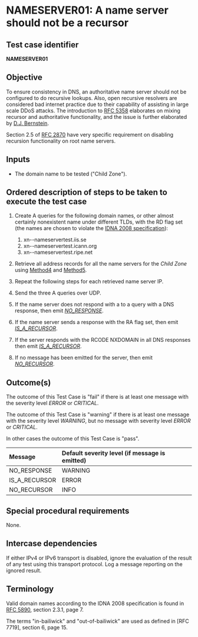 # NAMESERVER01: A name server should not be a recursor

## Test case identifier
**NAMESERVER01**

## Objective

To ensure consistency in DNS, an authoritative name server should not be
configured to do recursive lookups. Also, open recursive resolvers are
considered bad internet practice due to their capability of assisting in
large scale DDoS attacks. The introduction to [RFC 5358]
elaborates on mixing recursor and
authoritative functionality, and the issue is further elaborated by
[D.J. Bernstein].

Section 2.5 of [RFC 2870] have very
specific requirement on disabling recursion functionality on root name
servers.

## Inputs

* The domain name to be tested ("Child Zone").

## Ordered description of steps to be taken to execute the test case

1. Create A queries for the following domain names, or other almost 
   certainly nonexistent name under different TLDs, with the RD flag
   set (the names are chosen to violate the 
   [IDNA 2008 specification]):
   1. xn--nameservertest.iis.se
   2. xn--nameservertest.icann.org
   3. xn--nameservertest.ripe.net

2. Retrieve all address records for all the name servers for the
   *Child Zone* using [Method4] and [Method5].

3. Repeat the following steps for each retrieved name server IP.

3. Send the three A queries over UDP.

4. If the name server does not respond with a to a query with a DNS
   response, then emit *[NO_RESPONSE]*.

5. If the name server sends a response with the RA flag set, then 
   emit *[IS_A_RECURSOR]*.

6. If the server responds with the RCODE NXDOMAIN in all DNS 
   responses then emit *[IS_A_RECURSOR]*.

7. If no message has been emitted for the server, then emit 
   *[NO_RECURSOR]*.

## Outcome(s)

The outcome of this Test Case is "fail" if there is at least one message
with the severity level *ERROR* or *CRITICAL*.

The outcome of this Test Case is "warning" if there is at least one message
with the severity level *WARNING*, but no message with severity level
*ERROR* or *CRITICAL*.

In other cases the outcome of this Test Case is "pass".

Message                       | Default severity level (if message is emitted)
:-----------------------------|:-----------------------------------
NO_RESPONSE                   | WARNING
IS_A_RECURSOR                 | ERROR
NO_RECURSOR                   | INFO

## Special procedural requirements

None.

## Intercase dependencies

If either IPv4 or IPv6 transport is disabled, ignore the evaluation of the
result of any test using this transport protocol. Log a message reporting
on the ignored result.

## Terminology

Valid domain names according to the IDNA 2008 specification is found in
[RFC 5890], section 2.3.1, page 7.
 
The terms "in-bailiwick" and "out-of-bailiwick" are used as defined
in [RFC 7719], section 6, page 15.


[RFC 2870]: https://tools.ietf.org/html/rfc2870

[RFC 5358]: https://tools.ietf.org/html/rfc5358

[RFC 5890]: https://tools.ietf.org/html/rfc5890

[D.J. Bernstein]: http://cr.yp.to/djbdns/separation.html

[Method4]: #method-4-delegation-name-server-addresses

[Method5]: #method-5-in-zone-addresses-records-of-name-servers

[NO_RESPONSE]: #outcomes

[IS_A_RECURSOR]: #outcomes

[NO_RECURSOR]: #outcomes

[IDNA 2008 specification]: #terminology
